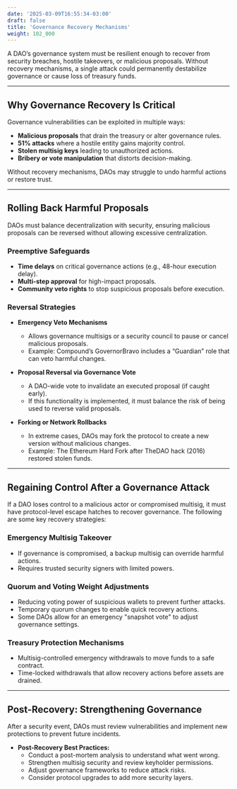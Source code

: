 ```yaml
---
date: '2025-03-09T16:55:34-03:00'
draft: false
title: 'Governance Recovery Mechanisms'
weight: 102_000
---
```


A DAO’s governance system must be resilient enough to recover from security breaches, hostile takeovers, or malicious proposals. Without recovery mechanisms, a single attack could permanently destabilize governance or cause loss of treasury funds.  

---

## **Why Governance Recovery Is Critical**  

Governance vulnerabilities can be exploited in multiple ways:  
- **Malicious proposals** that drain the treasury or alter governance rules.  
- **51% attacks** where a hostile entity gains majority control.  
- **Stolen multisig keys** leading to unauthorized actions.  
- **Bribery or vote manipulation** that distorts decision-making.  

Without recovery mechanisms, DAOs may struggle to undo harmful actions or restore trust.  

---

## **Rolling Back Harmful Proposals**  

DAOs must balance decentralization with security, ensuring malicious proposals can be reversed without allowing excessive centralization.  

### **Preemptive Safeguards**  
- **Time delays** on critical governance actions (e.g., 48-hour execution delay).  
- **Multi-step approval** for high-impact proposals.  
- **Community veto rights** to stop suspicious proposals before execution.  

### **Reversal Strategies**  
- **Emergency Veto Mechanisms**  
   - Allows governance multisigs or a security council to pause or cancel malicious proposals.  
   - Example: Compound’s GovernorBravo includes a “Guardian” role that can veto harmful changes.  

- **Proposal Reversal via Governance Vote**  
   - A DAO-wide vote to invalidate an executed proposal (if caught early).  
   - If this functionality is implemented, it must balance the risk of being used to reverse valid proposals.

- **Forking or Network Rollbacks**  
   - In extreme cases, DAOs may fork the protocol to create a new version without malicious changes.  
   - Example: The Ethereum Hard Fork after TheDAO hack (2016) restored stolen funds.  

---

## **Regaining Control After a Governance Attack**  

If a DAO loses control to a malicious actor or compromised multisig, it must have protocol-level escape hatches to recover governance. The following are some key recovery strategies:  

### **Emergency Multisig Takeover**  
- If governance is compromised, a backup multisig can override harmful actions.  
- Requires trusted security signers with limited powers.  

### **Quorum and Voting Weight Adjustments**  
- Reducing voting power of suspicious wallets to prevent further attacks.  
- Temporary quorum changes to enable quick recovery actions.  
- Some DAOs allow for an emergency "snapshot vote" to adjust governance settings.  

### **Treasury Protection Mechanisms**  
- Multisig-controlled emergency withdrawals to move funds to a safe contract.  
- Time-locked withdrawals that allow recovery actions before assets are drained.  

---

## **Post-Recovery: Strengthening Governance**  

After a security event, DAOs must review vulnerabilities and implement new protections to prevent future incidents.  

- **Post-Recovery Best Practices:**  
  - Conduct a post-mortem analysis to understand what went wrong.  
  - Strengthen multisig security and review keyholder permissions.  
  - Adjust governance frameworks to reduce attack risks.  
  - Consider protocol upgrades to add more security layers.  

